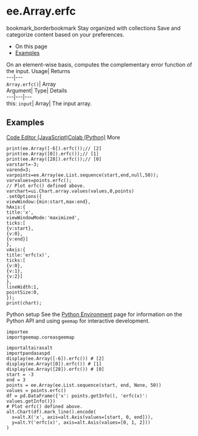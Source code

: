  
#  ee.Array.erfc
bookmark_borderbookmark Stay organized with collections  Save and categorize content based on your preferences.
  * On this page
  * [Examples](https://developers.google.com/earth-engine/apidocs/ee-array-erfc#examples)


On an element-wise basis, computes the complementary error function of the input. 
Usage| Returns  
---|---  
`Array.erfc()`| Array  
Argument| Type| Details  
---|---|---  
this: `input`| Array| The input array.  
## Examples
[Code Editor (JavaScript)](https://developers.google.com/earth-engine/apidocs/ee-array-erfc#code-editor-javascript-sample)[Colab (Python)](https://developers.google.com/earth-engine/apidocs/ee-array-erfc#colab-python-sample) More
```
print(ee.Array([-6]).erfc());// [2]
print(ee.Array([0]).erfc());// [1]
print(ee.Array([28]).erfc());// [0]
varstart=-3;
varend=3;
varpoints=ee.Array(ee.List.sequence(start,end,null,50));
varvalues=points.erfc();
// Plot erfc() defined above.
varchart=ui.Chart.array.values(values,0,points)
.setOptions({
viewWindow:{min:start,max:end},
hAxis:{
title:'x',
viewWindowMode:'maximized',
ticks:[
{v:start},
{v:0},
{v:end}]
},
vAxis:{
title:'erfc(x)',
ticks:[
{v:0},
{v:1},
{v:2}]
},
lineWidth:1,
pointSize:0,
});
print(chart);
```
Python setup
See the [ Python Environment](https://developers.google.com/earth-engine/guides/python_install) page for information on the Python API and using `geemap` for interactive development.
```
importee
importgeemap.coreasgeemap
```
```
importaltairasalt
importpandasaspd
display(ee.Array([-6]).erfc()) # [2]
display(ee.Array([0]).erfc()) # [1]
display(ee.Array([28]).erfc()) # [0]
start = -3
end = 3
points = ee.Array(ee.List.sequence(start, end, None, 50))
values = points.erfc()
df = pd.DataFrame({'x': points.getInfo(), 'erfc(x)': values.getInfo()})
# Plot erfc() defined above.
alt.Chart(df).mark_line().encode(
  x=alt.X('x', axis=alt.Axis(values=[start, 0, end])),
  y=alt.Y('erfc(x)', axis=alt.Axis(values=[0, 1, 2]))
)
```

